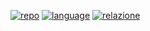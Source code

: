 [![repo](https://img.shields.io/badge/repo-Github-blue)](https://github.com/darkimage/Universita-IngegneriaDelSoftware)
[![language](https://img.shields.io/badge/main_language-Groovy_Grails-green)](https://grails.org/)
[![relazione](https://img.shields.io/badge/relazione-PDF-orange)](https://github.com/darkimage/Universita-IngegneriaDelSoftware/raw/master/documents/SistemadiVenditaOnline_LucaFaggion_274857.pdf)

